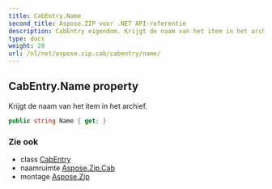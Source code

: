 ```yaml
---
title: CabEntry.Name
second_title: Aspose.ZIP voor .NET API-referentie
description: CabEntry eigendom. Krijgt de naam van het item in het archief.
type: docs
weight: 20
url: /nl/net/aspose.zip.cab/cabentry/name/
---
```

## CabEntry.Name property

Krijgt de naam van het item in het archief.

```csharp
public string Name { get; }
```

### Zie ook

* class [CabEntry](../)
* naamruimte [Aspose.Zip.Cab](../../cabentry/)
* montage [Aspose.Zip](../../../)



